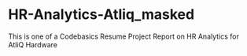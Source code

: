# HR-Analytics-Atliq_masked
This is  one of a Codebasics Resume Project Report on HR Analytics for AtliQ Hardware
